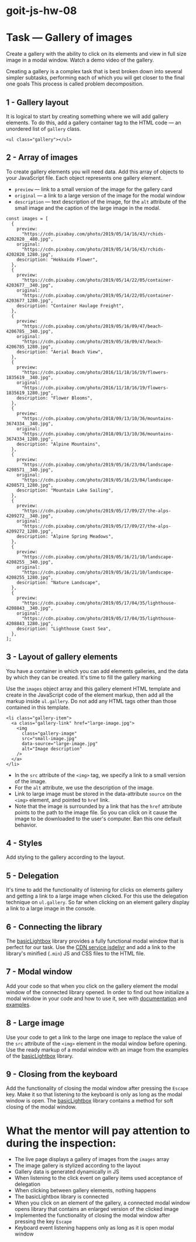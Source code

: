 # goit-js-hw-08

# Task — Gallery of images

Create a gallery with the ability to click on its elements and view in full size
image in a modal window. Watch a demo video of the gallery.

Creating a gallery is a complex task that is best broken down into several
simpler subtasks, performing each of which you will get closer to the final one
goals This process is called problem decomposition.

## 1 - Gallery layout

It is logical to start by creating something where we will add gallery elements.
To do this, add a gallery container tag to the HTML code — an unordered list of
`gallery` class.

```
<ul class="gallery"></ul>
```

## 2 - Array of images

To create gallery elements you will need data. Add this array of objects to your
JavaScript file. Each object represents one gallery element.

- `preview` — link to a small version of the image for the gallery card
- `original` — a link to a large version of the image for the modal window
- `description` — text description of the image, for the `alt` attribute of the
  small image and the caption of the large image in the modal.

```
const images = [
  {
    preview:
      "https://cdn.pixabay.com/photo/2019/05/14/16/43/rchids-4202820__480.jpg",
    original:
      "https://cdn.pixabay.com/photo/2019/05/14/16/43/rchids-4202820_1280.jpg",
    description: "Hokkaido Flower",
  },
  {
    preview:
      "https://cdn.pixabay.com/photo/2019/05/14/22/05/container-4203677__340.jpg",
    original:
      "https://cdn.pixabay.com/photo/2019/05/14/22/05/container-4203677_1280.jpg",
    description: "Container Haulage Freight",
  },
  {
    preview:
      "https://cdn.pixabay.com/photo/2019/05/16/09/47/beach-4206785__340.jpg",
    original:
      "https://cdn.pixabay.com/photo/2019/05/16/09/47/beach-4206785_1280.jpg",
    description: "Aerial Beach View",
  },
  {
    preview:
      "https://cdn.pixabay.com/photo/2016/11/18/16/19/flowers-1835619__340.jpg",
    original:
      "https://cdn.pixabay.com/photo/2016/11/18/16/19/flowers-1835619_1280.jpg",
    description: "Flower Blooms",
  },
  {
    preview:
      "https://cdn.pixabay.com/photo/2018/09/13/10/36/mountains-3674334__340.jpg",
    original:
      "https://cdn.pixabay.com/photo/2018/09/13/10/36/mountains-3674334_1280.jpg",
    description: "Alpine Mountains",
  },
  {
    preview:
      "https://cdn.pixabay.com/photo/2019/05/16/23/04/landscape-4208571__340.jpg",
    original:
      "https://cdn.pixabay.com/photo/2019/05/16/23/04/landscape-4208571_1280.jpg",
    description: "Mountain Lake Sailing",
  },
  {
    preview:
      "https://cdn.pixabay.com/photo/2019/05/17/09/27/the-alps-4209272__340.jpg",
    original:
      "https://cdn.pixabay.com/photo/2019/05/17/09/27/the-alps-4209272_1280.jpg",
    description: "Alpine Spring Meadows",
  },
  {
    preview:
      "https://cdn.pixabay.com/photo/2019/05/16/21/10/landscape-4208255__340.jpg",
    original:
      "https://cdn.pixabay.com/photo/2019/05/16/21/10/landscape-4208255_1280.jpg",
    description: "Nature Landscape",
  },
  {
    preview:
      "https://cdn.pixabay.com/photo/2019/05/17/04/35/lighthouse-4208843__340.jpg",
    original:
      "https://cdn.pixabay.com/photo/2019/05/17/04/35/lighthouse-4208843_1280.jpg",
    description: "Lighthouse Coast Sea",
  },
];
```

## 3 - Layout of gallery elements

You have a container in which you can add elements galleries, and the data by
which they can be created. It's time to fill the gallery marking

Use the `images` object array and this gallery element HTML template and create
in the JavaScript code of the element markup, then add all the markup inside
`ul.gallery`. Do not add any HTML tags other than those contained in this
template.

```
<li class="gallery-item">
  <a class="gallery-link" href="large-image.jpg">
    <img
      class="gallery-image"
      src="small-image.jpg"
      data-source="large-image.jpg"
      alt="Image description"
    />
  </a>
</li>
```

- In the `src` attribute of the `<img>` tag, we specify a link to a small
  version of the image.
- For the `alt` attribute, we use the description of the image.
- Link to large image must be stored in the data-attribute `source` on the
  `<img>` element, and pointed to `href` link.
- Note that the image is surrounded by a link that has the `href` attribute
  points to the path to the image file. So you can click on it cause the image
  to be downloaded to the user's computer. Ban this one default behavior.

## 4 - Styles

Add styling to the gallery according to the layout.

## 5 - Delegation

It's time to add the functionality of listening for clicks on elements gallery
and getting a link to a large image when clicked. For this use the delegation
technique on `ul.gallery`. So far when clicking on an element gallery display a
link to a large image in the console.

## 6 - Connecting the library

The [basicLightbox](https://github.com/electerious/basicLightbox/tree/master)
library provides a fully functional modal window that is perfect for our task.
Use the
[CDN service jsdelivr](https://www.jsdelivr.com/package/npm/basiclightbox?path=dist)
and add a link to the library's minified (`.min`) JS and CSS files to the HTML
file.

## 7 - Modal window

Add your code so that when you click on the gallery element the modal window of
the connected library opened. In order to find out how initialize a modal window
in your code and how to use it, see with
[documentation](https://github.com/electerious/basicLightbox#readme) and
[examples](https://basiclightbox.electerious.com/).

## 8 - Large image

Use your code to get a link to the large one image to replace the value of the
`src` attribute of the `<img>` element in the modal window before opening. Use
the ready markup of a modal window with an image from the examples of the
[basicLightbox](https://basiclightbox.electerious.com/) library.

## 9 - Closing from the keyboard

Add the functionality of closing the modal window after pressing the `Escape`
key. Make it so that listening to the keyboard is only as long as the modal
window is open. The [basicLightbox](https://basiclightbox.electerious.com/)
library contains a method for soft closing of the modal window.

# What the mentor will pay attention to during the inspection:

- The live page displays a gallery of images from the `images` array
- The image gallery is stylized according to the layout
- Gallery data is generated dynamically in JS
- When listening to the click event on gallery items used acceptance of
  delegation
- When clicking between gallery elements, nothing happens
- The basicLightbox library is connected
- When you click on an element of the gallery, a connected modal window opens
  library that contains an enlarged version of the clicked image
- Implemented the functionality of closing the modal window after pressing the
  key `Escape`
- Keyboard event listening happens only as long as it is open modal window
